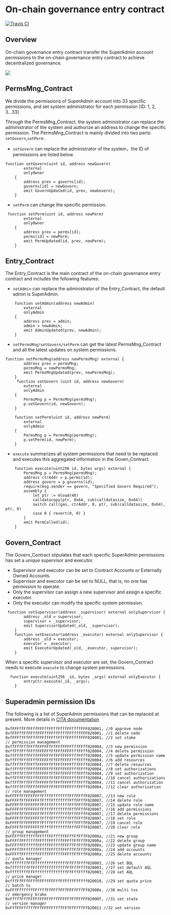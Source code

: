 On-chain governance entry contract
========================

[![Travis CI]](https://travis-ci.com/cryptape/cita-gov-general-demo)

Overview
-------------
On-chain governance entry contract transfer the SuperAdmin account permissions to the on-chain governance entry contract to achieve decentralized governance.

![](https://raw.githubusercontent.com/cryptape/appchain-gov-general/develop/docs/contract.png)

PermsMng_Contract
-------------
We divide the permissions of SuperAdmin account into 33 specific permissions, and set system administrator for each permission [ID: 1, 2, 3...33]<br>
  
Through the PermsMng_Contract, the system administrator can replace the administrator of the system and authorize an address to change the specific permission. The PermsMng_Contract is mainly divided into two parts: ``setGovern``,``setPerm`` .
* ``setGovern`` can replace the administrator of the system，the ID of permissions are listed below.
```
function setGovern(uint id, address newGovern)
        external
        onlyOwner
    {
        address prev = governs[id];
        governs[id] = newGovern;
        emit GovernUpdated(id, prev, newGovern);
    }
```
* ``setPerm`` can change the specific permission.
```
 function setPerm(uint id, address newPerm)
        external
        onlyOwner
    {
        address prev = perms[id];
        perms[id] = newPerm;
        emit PermUpdated(id, prev, newPerm);
    }
```
Entry_Contract
-------------
The Entry_Contract is the main contract of the on-chain governance entry contract and includes the following features:
* ``setAdmin`` can replace the administrator of the Entry_Contract, the default admin is SuperAdmin.
```
    function setAdmin(address newAdmin)
        external
        onlyAdmin
    {
        address prev = admin;
        admin = newAdmin;
        emit AdminUpdated(prev, newAdmin);
    }
```
* ``setPermsMng/setGovern/setPerm`` can get the latest PermsMng_Contract and all the latest updates on system permissions.
```
function setPermsMng(address newPermsMng) external {
        address prev = permsMng;
        permsMng = newPermsMng;
        emit PermsMngUpdated(prev, newPermsMng);
    }
     function setGovern (uint id, address newGovern)
        external
        onlyAdmin
    {
        PermsMng p = PermsMng(permsMng);
        p.setGovern(id, newGovern);
    }

    function setPerm(uint id, address newPerm)
        external
        onlyAdmin
    {
        PermsMng p = PermsMng(permsMng);
        p.setPerm(id, newPerm);
    }
```
* ``execute`` summarizes all system permissions that need to be replaced and executes this aggregated information in the Goven_Contract.
```
    function execute(uint256 id, bytes args) external {
        PermsMng p = PermsMng(permsMng);
        address ctrAddr = p.perms(id);
        address govern = p.governs(id);
        require(msg.sender == govern, "Specified Govern Required");
        assembly {
            let ptr := mload(40)
            calldatacopy(ptr, 0x64, sub(calldatasize, 0x64))
            switch call(gas, ctrAddr, 0, ptr, sub(calldatasize, 0x64), ptr, 0)
            case 0 { revert(0, 0) }
        }
        emit PermCalled(id);
    }
```
Govern_Contract
-------------
The Govern_Contract stipulates that each specific SuperAdmin permissions has set a unique supervisor and executor.
* Supervisor and executor can be set to Contract Accounts or Externally Owned Accounts.
* Supervisor and executor can be set to NULL, that is, no one has permission to operate.
* Only the supervisor can assign a new supervisor and assign a specific executor.
* Only the executor can modify the specific system permission.
```
 function setSupervisor(address _supervisor) external onlySupervisor {
        address _old = supervisor;
        supervisor = _supervisor;
        emit SupervisorUpdated(_old, _supervisor);
    }
    function setExecutor(address _executor) external onlySupervisor {
        address _old = executor;
        executor = _executor;
        emit ExecutorUpdated(_old, _executor, supervisor);
    }
```
When a specific supervisor and executor are set, the Govern_Contract needs to execute ``execute`` to change system permissions.
```
  function execute(uint256 _id, bytes _args) external onlyExecutor {
        entryCtr.execute(_id, _args);
    }
```
Superadmin permission IDs
-------------
The following is a list of SuperAdmin permissions that can be replaced at present. More details in [CITA documentation](https://docs.citahub.com/zh-CN/cita/cita-intro)
```
0xfFFFffFfFFffFFFffFFffFfffFFffffFFF020001, //0 approve node
0xfFFFffFfFFffFFFffFFffFfffFFffffFFF020001, //1 delete node
0xfFFFffFfFFffFFFffFFffFfffFFffffFFF020001, //2 set stake
// permission management
0xffFffFffFFffFFFFFfFfFFfFFFFfffFFff020004, //3 new permission
0xffFffFffFFffFFFFFfFfFFfFFFFfffFFff020004, //4 delete permission
0xffFffFffFFffFFFFFfFfFFfFFFFfffFFff020004, //5 update permission name
0xffFffFffFFffFFFFFfFfFFfFFFFfffFFff020004, //6 add resources
0xffFffFffFFffFFFFFfFfFFfFFFFfffFFff020004, //7 delete resources
0xffFffFffFFffFFFFFfFfFFfFFFFfffFFff020004, //8 set authorizations
0xffFffFffFFffFFFFFfFfFFfFFFFfffFFff020004, //9 set authorization
0xffFffFffFFffFFFFFfFfFFfFFFFfffFFff020004, //10 cancel authorizations
0xffFffFffFFffFFFFFfFfFFfFFFFfffFFff020004, //11 cancel authorization
0xffFffFffFFffFFFFFfFfFFfFFFFfffFFff020004, //12 clear authorization
// role management
0xFFFFfFfFFFFFFfFfffFfffffffFffFFffF020007, //13 new role
0xFFFFfFfFFFFFFfFfffFfffffffFffFFffF020007, //14 delete role
0xFFFFfFfFFFFFFfFfffFfffffffFffFFffF020007, //15 update role name
0xFFFFfFfFFFFFFfFfffFfffffffFffFFffF020007, //16 add permissions
0xFFFFfFfFFFFFFfFfffFfffffffFffFFffF020007, //17 delete permissions
0xFFFFfFfFFFFFFfFfffFfffffffFffFFffF020007, //18 set role
0xFFFFfFfFFFFFFfFfffFfffffffFffFFffF020007, //19 cancel role
0xFFFFfFfFFFFFFfFfffFfffffffFffFFffF020007, //20 clear role
// group management
0xFFFffFFfffffFFfffFFffffFFFffFfFffF02000a, //21 new group
0xFFFffFFfffffFFfffFFffffFFFffFfFffF02000a, //22 delete group
0xFFFffFFfffffFFfffFFffffFFFffFfFffF02000a, //23 update group name
0xFFFffFFfffffFFfffFFffffFFFffFfFffF02000a, //24 add accounts
0xFFFffFFfffffFFfffFFffffFFFffFfFffF02000a, //25 delete accounts
// quota manager
0xffffffffFfFffffffffffffffFfFffFfff020003, //26 set BQL
0xffffffffFfFffffffffffffffFfFffFfff020003, //27 set default AQL
0xffffffffFfFffffffffffffffFfFffFfff020003, //28 set AQL
// price manager
0xfffFfFFfFFffFFFffFFFffFfFfffFfFfff020010, //29 set quota price
// batch tx
0xFFfFffffffFFffffFfFFffFFfFFFfFffFf02000e, //30 multi txs
// emergency brake
0xFffffFffFFFFfFFFFfFffFFFFFfFfFFfFF02000f, //31 set state
// version manager
0xFffFFFfffffFFfFFFFFffffFFfFfFfffFf020011 //32 set version
```

[Travis CI]: https://travis-ci.com/cryptape/cita-gov-general-demo.svg?branch=develop
